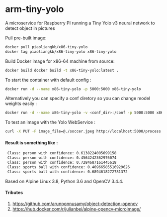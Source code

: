 # arm-tiny-yolo
A microservice for Raspberry PI running a Tiny Yolo v3 neural network to detect object in pictures 

Pull pre-built image:
```bash
docker pull piaoliangkb/x86-tiny-yolo
docker tag piaoliangkb/x86-tiny-yolo x86-tiny-yolo
```

Build Docker image for x86-64 machine from source:
```bash
docker build docker build -t x86-tiny-yolo:latest .
```

To start the container with default config :
```bash
docker run -d --name x86-tiny-yolo -p 5000:5000 x86-tiny-yolo
```

Alternatively you can specify a conf diretory so you can change model weights easily :
```bash
docker run -d --name x86-tiny-yolo -v <conf_dir>:/conf -p 5000:5000 x86-tiny-yolo
```

To test an image with the Yolo WebService : 
```bash
curl -X PUT -F image_file=@./soccer.jpeg http://localhost:5000/process
```

#### Result is something like :
```bash
 Class: person with confidence: 0.6138224005699158
 Class: person with confidence: 0.4564242362976074
 Class: person with confidence: 0.7284687161445618
 Class: sports ball with confidence: 0.46966585516929626
 Class: sports ball with confidence: 0.6894618272781372
```
 
Based on Alpine Linux 3.8, Python 3.6 and OpenCV 3.4.4.

#### Tributes
1. https://github.com/arunponnusamy/object-detection-opencv
2. https://hub.docker.com/r/julianbei/alpine-opencv-microimage/

